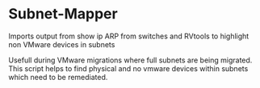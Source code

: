 # Subnet-Mapper
Imports output from show ip ARP from switches and RVtools to highlight non VMware devices in subnets

Usefull during VMware migrations where full subnets are being migrated. This script helps to find physical and no vmware devices within subnets which need to be remediated.
